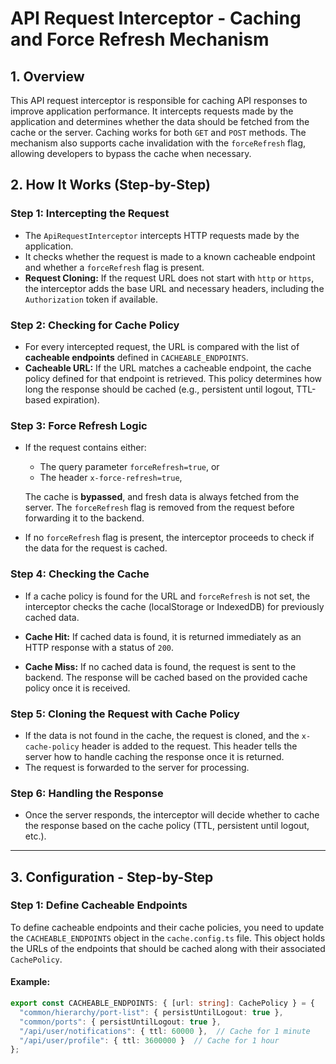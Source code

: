 # API Request Interceptor - Caching and Force Refresh Mechanism

## 1. Overview

This API request interceptor is responsible for caching API responses to improve application performance. It intercepts requests made by the application and determines whether the data should be fetched from the cache or the server. Caching works for both `GET` and `POST` methods. The mechanism also supports cache invalidation with the `forceRefresh` flag, allowing developers to bypass the cache when necessary.

## 2. How It Works (Step-by-Step)

### Step 1: Intercepting the Request

- The `ApiRequestInterceptor` intercepts HTTP requests made by the application.
- It checks whether the request is made to a known cacheable endpoint and whether a `forceRefresh` flag is present.
- **Request Cloning:** If the request URL does not start with `http` or `https`, the interceptor adds the base URL and necessary headers, including the `Authorization` token if available.

### Step 2: Checking for Cache Policy

- For every intercepted request, the URL is compared with the list of **cacheable endpoints** defined in `CACHEABLE_ENDPOINTS`.
- **Cacheable URL:** If the URL matches a cacheable endpoint, the cache policy defined for that endpoint is retrieved. This policy determines how long the response should be cached (e.g., persistent until logout, TTL-based expiration).
  
### Step 3: Force Refresh Logic

- If the request contains either:
  - The query parameter `forceRefresh=true`, or
  - The header `x-force-refresh=true`,
  
  The cache is **bypassed**, and fresh data is always fetched from the server. The `forceRefresh` flag is removed from the request before forwarding it to the backend.
  
- If no `forceRefresh` flag is present, the interceptor proceeds to check if the data for the request is cached.

### Step 4: Checking the Cache

- If a cache policy is found for the URL and `forceRefresh` is not set, the interceptor checks the cache (localStorage or IndexedDB) for previously cached data.
- **Cache Hit:** If cached data is found, it is returned immediately as an HTTP response with a status of `200`.
  
- **Cache Miss:** If no cached data is found, the request is sent to the backend. The response will be cached based on the provided cache policy once it is received.

### Step 5: Cloning the Request with Cache Policy

- If the data is not found in the cache, the request is cloned, and the `x-cache-policy` header is added to the request. This header tells the server how to handle caching the response once it is returned.
- The request is forwarded to the server for processing.

### Step 6: Handling the Response

- Once the server responds, the interceptor will decide whether to cache the response based on the cache policy (TTL, persistent until logout, etc.).
  
---

## 3. Configuration - Step-by-Step

### Step 1: Define Cacheable Endpoints

To define cacheable endpoints and their cache policies, you need to update the `CACHEABLE_ENDPOINTS` object in the `cache.config.ts` file. This object holds the URLs of the endpoints that should be cached along with their associated `CachePolicy`.

#### Example:

```ts
export const CACHEABLE_ENDPOINTS: { [url: string]: CachePolicy } = {
  "common/hierarchy/port-list": { persistUntilLogout: true },
  "common/ports": { persistUntilLogout: true },
  "/api/user/notifications": { ttl: 60000 },  // Cache for 1 minute
  "/api/user/profile": { ttl: 3600000 }  // Cache for 1 hour
};
